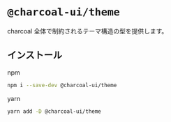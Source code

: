 # `@charcoal-ui/theme`

charcoal 全体で制約されるテーマ構造の型を提供します。

## インストール

npm

```bash
npm i --save-dev @charcoal-ui/theme
```

yarn

```bash
yarn add -D @charcoal-ui/theme
```
